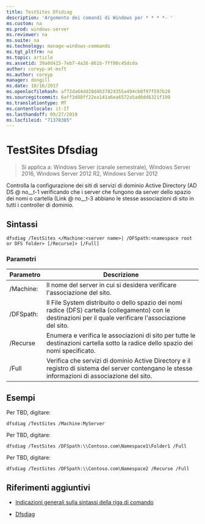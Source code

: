 ```yaml
---
title: TestSites Dfsdiag
description: 'Argomento dei comandi di Windows per * * * *- '
ms.custom: na
ms.prod: windows-server
ms.reviewer: na
ms.suite: na
ms.technology: manage-windows-commands
ms.tgt_pltfrm: na
ms.topic: article
ms.assetid: 39a0d415-7eb7-4a26-861b-7ff00c45dcda
author: coreyp-at-msft
ms.author: coreyp
manager: dongill
ms.date: 10/16/2017
ms.openlocfilehash: af72da64dd20d4b37824355a494cb8f97f597b28
ms.sourcegitcommit: 6aff3d88ff22ea141a6ea6572a5ad8dd6321f199
ms.translationtype: MT
ms.contentlocale: it-IT
ms.lasthandoff: 09/27/2019
ms.locfileid: "71378385"
---
```

# <a name="dfsdiag-testsites"></a>TestSites Dfsdiag

>Si applica a: Windows Server (canale semestrale), Windows Server 2016, Windows Server 2012 R2, Windows Server 2012

Controlla la configurazione dei siti di servizi di dominio Active Directory \(AD DS @ no__t-1 verificando che i server che fungono da server dello spazio dei nomi o cartella \(Link @ no__t-3 abbiano le stesse associazioni di sito in tutti i controller di dominio.  
  
  
  
## <a name="syntax"></a>Sintassi  
  
```  
dfsdiag /TestSites </Machine:<server name>| /DFSpath:<namespace root or DFS folder> [/Recurse]> [/Full]  
```  
  
### <a name="parameters"></a>Parametri  
  
|Parametro|Descrizione|  
|-------|--------|  
|\/Machine: <server name>|Il nome del server in cui si desidera verificare l'associazione del sito.|  
|\/DFSpath: <namespace root or DFS folder>|Il File System distribuito o dello spazio dei nomi radice \(DFS\) cartella \(collegamento\) con le destinazioni per il quale verificare l'associazione del sito.|  
|\/Recurse|Enumera e verifica le associazioni di sito per tutte le destinazioni cartella sotto la radice dello spazio dei nomi specificato.|  
|\/Full|Verifica che servizi di dominio Active Directory e il registro di sistema del server contengano le stesse informazioni di associazione del sito.|  
  
## <a name="BKMK_Examples"></a>Esempi  
Per TBD, digitare:  
  
```  
dfsdiag /TestSites /Machine:MyServer  
```  
  
Per TBD, digitare:  
  
```  
dfsdiag /TestSites /DFSpath:\\Contoso.com\Namespace1\Folder1 /Full  
```  
  
Per TBD, digitare:  
  
```  
dfsdiag /TestSites /DFSpath:\\Contoso.com\Namespace2 /Recurse /Full  
```  
  
## <a name="additional-references"></a>Riferimenti aggiuntivi  
  
-   [Indicazioni generali sulla sintassi della riga di comando](command-line-syntax-key.md)  
  
-   [Dfsdiag](dfsdiag.md)  
  

